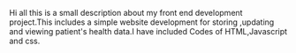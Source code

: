 Hi all this is a small description about my front end development project.This includes a simple website development for storing ,updating and viewing patient's health data.I have included Codes of HTML,Javascript and css.
